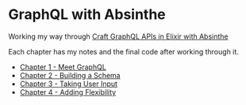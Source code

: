 # GraphQL with Absinthe

Working my way through [Craft GraphQL APIs in Elixir with Absinthe](https://pragprog.com/book/wwgraphql/craft-graphql-apis-in-elixir-with-absinthe)

Each chapter has my notes and the final code after working through it.

* [Chapter 1 - Meet GraphQL](./ch01/README.md)
* [Chapter 2 - Building a Schema](./ch02/README.md)
* [Chapter 3 - Taking User Input](./ch03/README.md)
* [Chapter 4 - Adding Flexibility](./ch04/README.md)
